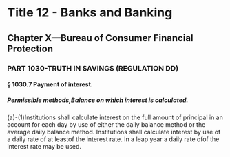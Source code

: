 
# Title 12 - Banks and Banking
## Chapter X—Bureau of Consumer Financial Protection
### PART 1030-TRUTH IN SAVINGS (REGULATION DD)
#### § 1030.7 Payment of interest.
##### Permissible methods,Balance on which interest is calculated.

(a)-(1)Institutions shall calculate interest on the full amount of principal in an account for each day by use of either the daily balance method or the average daily balance method. Institutions shall calculate interest by use of a daily rate of at leastof the interest rate. In a leap year a daily rate ofof the interest rate may be used.

